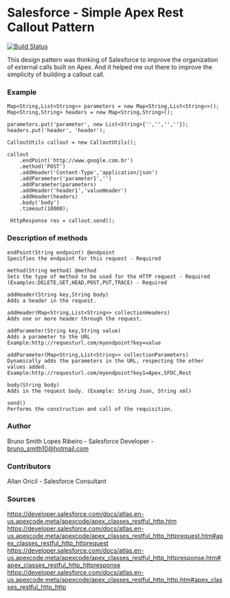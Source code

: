# Salesforce - Simple Apex Rest Callout Pattern

[![Build Status](https://travis-ci.org/joemccann/dillinger.svg?branch=master)](https://github.com/brunoslribeiro/salesforceapexcalloutsutils)

This design pattern was thinking of Salesforce to improve the organization of external calls built on Apex. And it helped me out there to improve the simplicity of building a callout call.

### Example
```apex
Map<String,List<String>> parameters = new Map<String,List<String>>();
Map<String,String> headers = new Map<String,String>();

parameters.put('parameter', new List<String>{'','','',''});                
headers.put('header', 'header');

CalloutUtils callout = new CalloutUtils();

callout
    .endPoint('http://www.google.com.br')        	      
    .method('POST')            
    .addHeader('Content-Type','application/json')
    .addParameter('parameter1','')
    .addParameter(parameters)
    .addHeader('header1','valueHeader')
    .addHeader(headers)
    .body('body')    
    .timeout(10000);

 HttpResponse res = callout.send();

```                                                                                                  
### Description of methods

```
endPoint(String endpoint) @endpoint 
Specifies the endpoint for this request - Required
```

```
method(String method) @method 
Sets the type of method to be used for the HTTP request - Required 
(Examples:DELETE,GET,HEAD,POST,PUT,TRACE) - Required
```

```
addHeader(String key,String body) 
Adds a header in the request. 
```

```
addHeader(Map<String,List<String>> collectionHeaders)
Adds one or more header through the request.
```

```
addParameter(String key,String value)
Adds a parameter to the URL
Example:http://requesturl.com/myendpoint?key=value
```

```
addParameter(Map<String,List<String>> collectionParameters) 
Dynamically adds the parameters in the URL, respecting the other values ​​added.
Example:http://requesturl.com/myendpoint?key1=Apex,SFDC,Rest
```

```
body(String body)
Adds in the request body. (Example: String Json, String xml)
```

```
send()
Performs the construction and call of the requisition.
```

### Author
Bruno Smith Lopes Ribeiro - Salesforce Developer - bruno_smith10@hotmail.com

### Contributors
Allan Oricil - Salesforce Consultant

### Sources
https://developer.salesforce.com/docs/atlas.en-us.apexcode.meta/apexcode/apex_classes_restful_http.htm
https://developer.salesforce.com/docs/atlas.en-us.apexcode.meta/apexcode/apex_classes_restful_http_httprequest.htm#apex_classes_restful_http_httprequest
https://developer.salesforce.com/docs/atlas.en-us.apexcode.meta/apexcode/apex_classes_restful_http_httpresponse.htm#apex_classes_restful_http_httpresponse
https://developer.salesforce.com/docs/atlas.en-us.apexcode.meta/apexcode/apex_classes_restful_http_http.htm#apex_classes_restful_http_http

